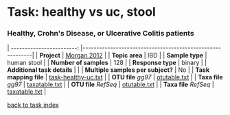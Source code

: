 # Task: healthy vs uc, stool
### Healthy, Crohn's Disease, or Ulcerative Colitis patients

| ------------------------: |-----------------------------------------------------------|
| **Project**           | [Morgan 2012]( ../docs/sokol.html )       |
| **Topic area**                | IBD                                                |
| **Sample type**               | human stool                                         |
| **Number of samples**         | 128                                         |
| **Response type**             | binary                                           |
| **Additional task details**   |                                   |
| **Multiple samples per subject?** | No |
| **Task mapping file**         | [task-healthy-uc.txt](../datasets/sokol/task-healthy-uc.txt)                                 |
| **OTU file** *gg97*           | [otutable.txt](../datasets/sokol/gg/otutable.txt)                             |
| **Taxa file** *gg97*          | [taxatable.txt](../datasets/sokol/gg/taxatable.txt)                          |
| **OTU file** *RefSeq*         | [otutable.txt](../datasets/sokol/refseq/otutable.txt)                    |
| **Taxa file** *RefSeq*        | [taxatable.txt](../datasets/sokol/refseq/taxatable.txt)                  |

[back to task index](../README.md)
